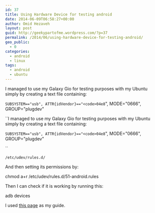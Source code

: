 ```yaml
---
id: 37
title: Using Hardware Device for testing android
date: 2014-06-09T06:58:27+00:00
author: Omid Hezaveh
layout: post
guid: http://geekypartofme.wordpress.com/?p=37
permalink: /2014/06/using-hardware-device-for-testing-android/
geo_public:
  - 0
categories:
  - android
  - linux
tags:
  - android
  - ubuntu
---
```

I managed to use my Galaxy Gio for testing purposes with my Ubuntu simply by creating a text file containing:

`SUBSYSTEM=="usb", ATTR{idVendor}=="<code>04e8`", MODE="0666", GROUP="plugdev"</code>

``I managed to use my Galaxy Gio for testing purposes with my Ubuntu simply by creating a text file containing:

`SUBSYSTEM=="usb", ATTR{idVendor}=="<code>04e8`", MODE="0666", GROUP="plugdev"</code>

`` 

`/etc/udev/rules.d/`

And then setting its permissions by:

chmod a+r /etc/udev/rules.d/51-android.rules

Then I can check if it is working by running this:

adb devices

I used [this page](http://developer.android.com/tools/device.html) as my guide.
